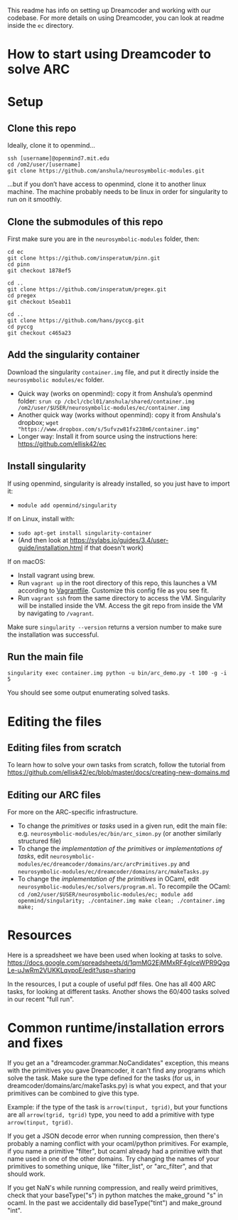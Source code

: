 This readme has info on setting up Dreamcoder and working with our codebase. For
more details on using Dreamcoder, you can look at readme inside the `ec` directory.

# How to start using Dreamcoder to solve ARC

# Setup

## Clone this repo

Ideally, clone it to openmind…
```
ssh [username]@openmind7.mit.edu
cd /om2/user/[username]
git clone https://github.com/anshula/neurosymbolic-modules.git
```

...but if you don’t have access to openmind, clone it to another linux machine.  The machine probably needs to be linux in order for singularity to run on it smoothly.

## Clone the submodules of this repo

First make sure you are in the `neurosymbolic-modules` folder, then:

```
cd ec
git clone https://github.com/insperatum/pinn.git
cd pinn
git checkout 1878ef5

cd ..
git clone https://github.com/insperatum/pregex.git
cd pregex
git checkout b5eab11

cd ..
git clone https://github.com/hans/pyccg.git
cd pyccg
git checkout c465a23
```

## Add the singularity container

Download the singularity `container.img` file, and put it directly inside the `neurosymbolic modules/ec` folder.
- Quick way (works on openmind): copy it from Anshula’s openmind folder: `srun cp /cbcl/cbcl01/anshula/shared/container.img /om2/user/$USER/neurosymbolic-modules/ec/container.img`
- Another quick way (works without openmind): copy it from Anshula's dropbox; `wget "https://www.dropbox.com/s/5ufvzw81fx238m6/container.img"`
- Longer way: Install it from source using the instructions here: https://github.com/ellisk42/ec

## Install singularity

If using openmind, singularity is already installed, so you just have to import it:
- `module add openmind/singularity`

If on Linux, install with:
- `sudo apt-get install singularity-container`
- (And then look at https://sylabs.io/guides/3.4/user-guide/installation.html if that doesn't work)

If on macOS:
- Install vagrant using brew.
- Run `vagrant up` in the root directory of this repo,
  this launches a VM according to [Vagrantfile](Vagrantfile). Customize this config file as you see fit.
- Run `vagrant ssh` from the same directory to access the VM. Singularity will be installed inside the VM. Access the git repo from inside the VM by navigating to `/vagrant`.

Make sure `singularity --version` returns a version number to make sure the installation was successful.

## Run the main file

```singularity exec container.img python -u bin/arc_demo.py -t 100 -g -i 5```

You should see some output enumerating solved tasks.

# Editing the files

## Editing files from scratch
To learn how to solve your own tasks from scratch, follow the tutorial from https://github.com/ellisk42/ec/blob/master/docs/creating-new-domains.md

## Editing our ARC files

For more on the ARC-specific infrastructure.
- To change the _primitives_ or _tasks_ used in a given run, edit the main file: e.g. `neurosymbolic-modules/ec/bin/arc_simon.py` (or another similarly structured file)
- To change the _implementation of the primitives_ or _implementations of tasks_, edit `neurosymbolic-modules/ec/dreamcoder/domains/arc/arcPrimitives.py` and `neurosymbolic-modules/ec/dreamcoder/domains/arc/makeTasks.py`
- To change the  _implementation of the primitives_  in OCaml, edit `neurosymbolic-modules/ec/solvers/program.ml`.  To recompile the OCaml: `cd /om2/user/$USER/neurosymbolic-modules/ec; module add openmind/singularity; ./container.img make clean; ./container.img make;`


# Resources
Here is a spreadsheet we have been used when looking at tasks to solve.
https://docs.google.com/spreadsheets/d/1qmMG2EjMMxRF4glceWPR9QgqLe-uJwRm2VUKKLqvpoE/edit?usp=sharing

In the resources, I put a couple of useful pdf files. One has all 400 ARC tasks,
for looking at different tasks. Another shows the 60/400 tasks solved in our
recent "full run".


# Common runtime/installation errors and fixes

If you get an a "dreamcoder.grammar.NoCandidates" exception, this means with the primitives you gave Dreamcoder, it can't find any programs which solve the task. Make sure the type defined for the tasks (for us, in dreamcoder/domains/arc/makeTasks.py) is what you expect, and that your primitives can be combined to give this type.

Example: if the type of the task is `arrow(tinput, tgrid)`, but your functions are all `arrow(tgrid, tgrid)` type, you need to add a primitive with type `arrow(tinput, tgrid)`.

If you get a JSON decode error when running compression, then there's probably a naming conflict with your ocaml/python primitives. For example, if you name a primitive "filter", but ocaml already had a primitive with that name used in one of the other domains. Try changing the names of your primitives to something unique, like "filter_list", or "arc_filter", and that should work.

If you get NaN's while running compression, and really weird primitives, check that your baseType("s") in python matches the make_ground "s" in ocaml. In the past we accidentally did baseType("tint") and make_ground "int".
